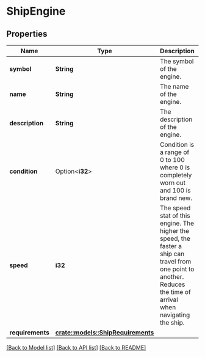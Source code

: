 # ShipEngine

## Properties

Name | Type | Description | Notes
------------ | ------------- | ------------- | -------------
**symbol** | **String** | The symbol of the engine. | 
**name** | **String** | The name of the engine. | 
**description** | **String** | The description of the engine. | 
**condition** | Option<**i32**> | Condition is a range of 0 to 100 where 0 is completely worn out and 100 is brand new. | [optional]
**speed** | **i32** | The speed stat of this engine. The higher the speed, the faster a ship can travel from one point to another. Reduces the time of arrival when navigating the ship. | 
**requirements** | [**crate::models::ShipRequirements**](ShipRequirements.md) |  | 

[[Back to Model list]](../README.md#documentation-for-models) [[Back to API list]](../README.md#documentation-for-api-endpoints) [[Back to README]](../README.md)


